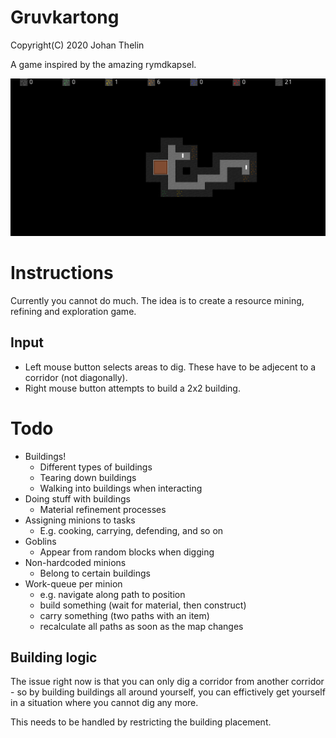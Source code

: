 # Gruvkartong

Copyright(C) 2020 Johan Thelin

A game inspired by the amazing rymdkapsel.

![Screenshot](screenshots/front.png "Screenshot")

# Instructions

Currently you cannot do much. The idea is to create a resource mining, refining and exploration game.

## Input

- Left mouse button selects areas to dig. These have to be adjecent to a corridor (not diagonally).
- Right mouse button attempts to build a 2x2 building.


# Todo

- Buildings!
    - Different types of buildings
    - Tearing down buildings
    - Walking into buildings when interacting
- Doing stuff with buildings
    - Material refinement processes
- Assigning minions to tasks
    - E.g. cooking, carrying, defending, and so on
- Goblins
    - Appear from random blocks when digging
- Non-hardcoded minions
    - Belong to certain buildings
- Work-queue per minion
    - e.g. navigate along path to position
    - build something (wait for material, then construct)
    - carry something (two paths with an item)
    - recalculate all paths as soon as the map changes

## Building logic

The issue right now is that you can only dig a corridor from another corridor - so by building buildings all around yourself, you can effictively get yourself in a situation where you cannot dig any more.

This needs to be handled by restricting the building placement.
